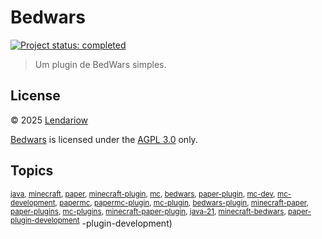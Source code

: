 # Bedwars

[![Project status: completed](./assets/images/badges/status.svg)](./)

> Um plugin de BedWars simples.

## License

&copy; 2025 [Lendariow](https://lendariow.com.br)

[Bedwars](./) is licensed under the [AGPL 3.0](./LICENSE) only.

## Topics

<sup>[java](https://github.com/topics/java), [minecraft](https://github.com/topics/minecraft), [paper](https://github.com/topics/paper), [minecraft-plugin](https://github.com/topics/minecraft-plugin), [mc](https://github.com/topics/mc), [bedwars](https://github.com/topics/bedwars), [paper-plugin](https://github.com/topics/paper-plugin), [mc-dev](https://github.com/topics/mc-dev), [mc-development](https://github.com/topics/mc-development), [papermc](https://github.com/topics/papermc), [papermc-plugin](https://github.com/topics/papermc-plugin), [mc-plugin](https://github.com/topics/mc-plugin), [bedwars-plugin](https://github.com/topics/bedwars-plugin), [minecraft-paper](https://github.com/topics/minecraft-paper), [paper-plugins](https://github.com/topics/paper-plugins), [mc-plugins](https://github.com/topics/mc-plugins), [minecraft-paper-plugin](https://github.com/topics/minecraft-paper-plugin), [java-21](https://github.com/topics/java-21), [minecraft-bedwars](https://github.com/topics/minecraft-bedwars), [paper-plugin-development](https://github.com/topics/paper-plugin-development)</sup>
-plugin-development)</sup>
